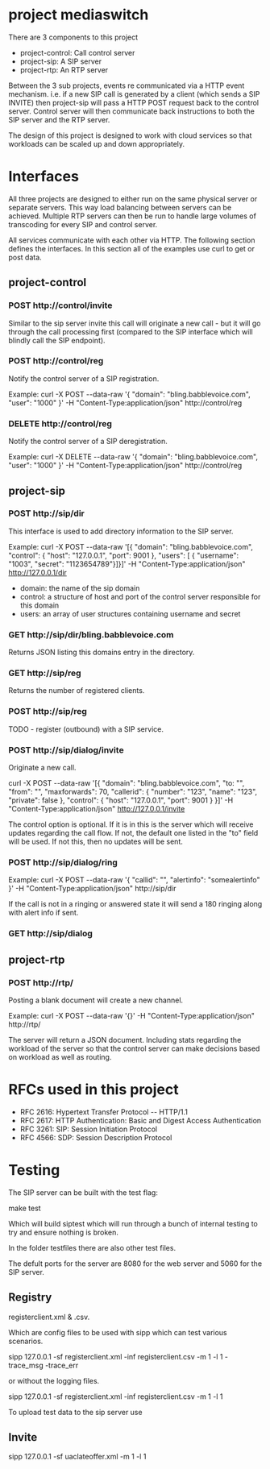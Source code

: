# project mediaswitch

There are 3 components to this project

* project-control: Call control server
* project-sip: A SIP server
* project-rtp: An RTP server

Between the 3 sub projects, events re communicated via a HTTP event mechanism. i.e. if a new SIP call is generated by a client (which sends a SIP INVITE) then project-sip will pass a HTTP POST request back to the control server. Control server  will then communicate back instructions to both the SIP server and the RTP server.

The design of this project is designed to work with cloud services so that workloads can be scaled up and down appropriately.

# Interfaces

All three projects are designed to either run on the same physical server or separate servers. This way load balancing between servers can be achieved. Multiple RTP servers can then be run to handle large volumes of transcoding for every SIP and control server.

All services communicate with each other via HTTP. The following section defines the interfaces. In this section all of the examples use curl to get or post data.

## project-control 

### POST http://control/invite

Similar to the sip server invite this call will originate a new call - but it will go through the call processing first (compared to the SIP interface which will blindly call the SIP endpoint).



### POST http://control/reg

Notify the control server of a SIP registration.

Example:
curl -X POST --data-raw '{ "domain": "bling.babblevoice.com", "user": "1000" }' -H "Content-Type:application/json" http://control/reg

### DELETE http://control/reg

Notify the control server of a SIP deregistration.

Example:
curl -X DELETE --data-raw '{ "domain": "bling.babblevoice.com", "user": "1000" }' -H "Content-Type:application/json" http://control/reg

## project-sip

### POST http://sip/dir

This interface is used to add directory information to the SIP server.

Example:
curl -X POST --data-raw '[{ "domain": "bling.babblevoice.com", "control": { "host": "127.0.0.1", "port": 9001 }, "users": [ { "username": "1003", "secret": "1123654789"}]}]' -H "Content-Type:application/json" http://127.0.0.1/dir

* domain: the name of the sip domain
* control: a structure of host and port of the control server responsible for this domain
* users: an array of user structures containing username and secret


### GET http://sip/dir/bling.babblevoice.com

Returns JSON listing this domains entry in the directory.


### GET http://sip/reg

Returns the number of registered clients.

### POST http://sip/reg

TODO - register (outbound) with a SIP service.

### POST http://sip/dialog/invite

Originate a new call.

curl -X POST --data-raw '[{ "domain": "bling.babblevoice.com", "to: "", "from": "", "maxforwards": 70, "callerid": { "number": "123", "name": "123", "private": false }, "control": { "host": "127.0.0.1", "port": 9001 } }]' -H "Content-Type:application/json" http://127.0.0.1/invite

The control option is optional. If it is in this is the server which will receive updates regarding the call flow. If not, the default one listed in the "to" field will be used. If not this, then no updates will be sent.

### POST http://sip/dialog/ring

Example:
curl -X  POST --data-raw '{ "callid": "<callid>", "alertinfo": "somealertinfo" }' -H "Content-Type:application/json" http://sip/dir

If the call is not in a ringing or answered state it will send a 180 ringing along with alert info if sent.


### GET http://sip/dialog

## project-rtp

### POST http://rtp/

Posting a blank document will create a new channel. 

Example:
curl -X  POST --data-raw '{}' -H "Content-Type:application/json" http://rtp/

The server will return a JSON document. Including stats regarding the workload of the server so that the control server can make decisions based on workload as well as routing.

# RFCs used in this project

* RFC 2616: Hypertext Transfer Protocol -- HTTP/1.1
* RFC 2617: HTTP Authentication: Basic and Digest Access Authentication
* RFC 3261: SIP: Session Initiation Protocol
* RFC 4566: SDP: Session Description Protocol

# Testing

The SIP server can be built with the test flag:

make test

Which will build siptest which will run through a bunch of internal testing
to try and ensure nothing is broken.

In the folder testfiles there are also other test files.

The defult ports for the server are 8080 for the web server and 5060 for the SIP server.

## Registry

registerclient.xml & .csv.

Which are config files to be used with sipp which can test various scenarios.

sipp 127.0.0.1 -sf registerclient.xml -inf registerclient.csv -m 1 -l 1 -trace_msg -trace_err

or without the logging files.

sipp 127.0.0.1 -sf registerclient.xml -inf registerclient.csv -m 1 -l 1

To upload test data to the sip server use

## Invite

sipp 127.0.0.1 -sf uaclateoffer.xml -m 1 -l 1

